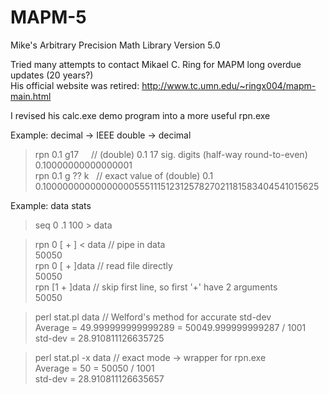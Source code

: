 # MAPM-5
Mike's Arbitrary Precision Math Library Version 5.0  

Tried many attempts to contact Mikael C. Ring for MAPM long overdue updates (20 years?)  
His official website was retired: http://www.tc.umn.edu/~ringx004/mapm-main.html  
  
I revised his calc.exe demo program into a more useful rpn.exe  
  
Example: decimal -> IEEE double -> decimal  

> rpn 0.1 g17       // (double) 0.1 17 sig. digits (half-way round-to-even)  
0.10000000000000001  
> rpn 0.1 g ?? k    // exact value of (double) 0.1  
0.1000000000000000055511151231257827021181583404541015625  
  
Example: data stats
> seq 0 .1 100 > data  

> rpn 0 [ + ] < data   // pipe in data  
50050  
> rpn 0 [ + ]data      // read file directly  
50050  
> rpn [1 + ]data       // skip first line, so first '+' have 2 arguments  
50050  
  
> perl stat.pl data       // Welford's method for accurate std-dev  
Average = 49.999999999999289 = 50049.999999999287 / 1001  
std-dev = 28.910811126635725  

> perl stat.pl -x data    // exact mode -> wrapper for rpn.exe  
Average = 50 = 50050 / 1001  
std-dev = 28.910811126635657  
